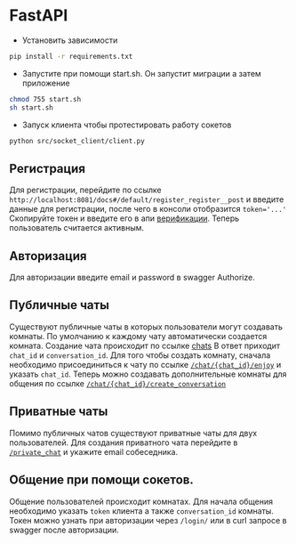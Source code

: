 # FastAPI
- Установить зависимости
```bash
pip install -r requirements.txt
```
- Запустите при помощи start.sh. Он запустит миграции а затем приложение
```bash
chmod 755 start.sh
sh start.sh
```

- Запуск клиента чтобы протестировать работу сокетов
```bash
python src/socket_client/client.py
```

## Регистрация
Для регистрации, перейдите по ссылке `http://localhost:8081/docs#/default/register_register__post`
и введите данные для регистрации, после чего в консоли отобразится
`token='...'`
Скопируйте токен и введите его в апи [верификации](http://localhost:8081/docs#/default/verify_verify__get). Теперь пользователь считается активным.

## Авторизация
Для авторизации введите email и password в swagger Authorize.

## Публичные чаты
Существуют публичные чаты в которых пользователи могут создавать комнаты.
По умолчанию к каждому чату автоматически создается комната.
Создание чата происходит по ссылке [chats](http://localhost:8081/docs#/default/create_chat_room_view_chat__post)
В ответ приходит `chat_id` и `conversation_id`.
Для того чтобы создать комнату, сначала необходимо присоединиться к чату
по ссылке [`/chat/{chat_id}/enjoy`](http://localhost:8081/docs#/default/enjoy_public_chat_chat__chat_id__enjoy_post) и указать `chat_id`.
Теперь можно создавать дополнительные комнаты для общения по ссылке
[`/chat/{chat_id}/create_conversation`](http://localhost:8081/docs#/default/create_public_chat_conversation_chat__chat_id__create_conversation_post)

## Приватные чаты
Помимо публичных чатов существуют приватные чаты для двух пользователей.
Для создания приватного чата перейдите в [`/private_chat`](http://localhost:8081/docs#/default/create_private_chat_view_private_chat_post) и укажите email
собеседника.

## Общение при помощи сокетов.
Общение пользователей происходит комнатах. Для начала общения необходимо указать
`token` клиента а также `conversation_id` комнаты.
Токен можно узнать при авторизации через `/login/` или в curl запросе в
swagger после авторизации.